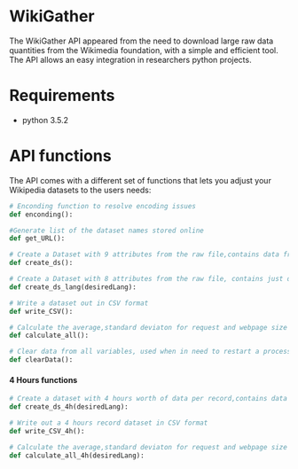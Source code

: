 # WikiGather

The WikiGather API appeared from the need to download large raw data quantities from the Wikimedia foundation, with a simple and efficient tool.  The API allows an easy integration in researchers python projects.



# Requirements
- python 3.5.2

# API functions

The API comes with a different set of functions that lets you adjust your Wikipedia datasets to the users needs:

```python
# Enconding function to resolve encoding issues
def enconding():
```

```python
#Generate list of the dataset names stored online
def get_URL():
```

```python
# Create a Dataset with 9 attributes from the raw file,contains data from all languages 
def create_ds():
```

```python
# Create a Dataset with 8 attributes from the raw file, contains just data from the desired language	
def create_ds_lang(desiredLang):
```


```python
# Write a dataset out in CSV format		
def write_CSV():
```

```python
# Calculate the average,standard deviaton for request and webpage size
def calculate_all():
```

```python
# Clear data from all variables, used when in need to restart a process
def clearData():
```

#### 4 Hours functions

```python
# Create a dataset with 4 hours worth of data per record,contains data just from the defined language	
def create_ds_4h(desiredLang):
```

```python
# Write out a 4 hours record dataset in CSV format
def write_CSV_4h():
```

```python
# Calculate the average,standard deviaton for request and webpage size
def calculate_all_4h(desiredLang):
```
